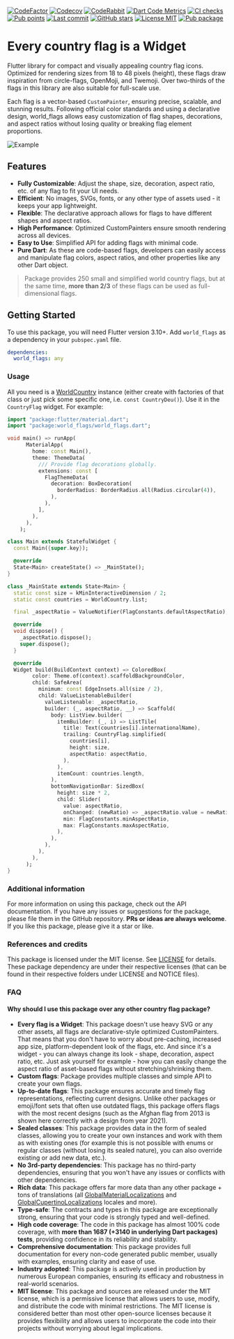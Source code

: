 [![CodeFactor](https://www.codefactor.io/repository/github/tsinis/sealed_world/badge)](https://www.codefactor.io/repository/github/tsinis/sealed_world)
[![Codecov](https://codecov.io/github/tsinis/sealed_world/branch/main/graph/badge.svg)](https://app.codecov.io/github/tsinis/sealed_world/flags)
[![CodeRabbit](https://img.shields.io/coderabbit/prs/github/tsinis/sealed_world?logo=vowpalwabbit&logoColor=orange&color=dark-green)](https://coderabbit.ai)
[![Dart Code Metrics](https://img.shields.io/badge/passing-dcm?style=flat&logo=dart&logoColor=lightskyblue&label=dcm&color=dark-green)](https://dcm.dev)
[![CI checks](https://github.com/tsinis/sealed_world/actions/workflows/world_flags.yaml/badge.svg)](https://github.com/tsinis/sealed_world/actions/workflows/world_flags.yaml)
[![Pub points](https://img.shields.io/pub/points/world_flags)](https://pub.dev/packages/world_flags/score)
[![Last commit](https://img.shields.io/github/last-commit/tsinis/sealed_world)](https://github.com/tsinis/sealed_world/commits/main/packages/world_flags)
[![GitHub stars](https://img.shields.io/github/stars/tsinis/sealed_world?style=flat&color=green)](https://github.com/tsinis/sealed_world/stargazers)
[![License MIT](https://img.shields.io/badge/License-MIT-yellow.svg)](https://opensource.org/licenses/MIT)
[![Pub package](https://img.shields.io/pub/v/world_flags.svg)](https://pub.dev/packages/world_flags)

# Every country flag is a Widget

Flutter library for compact and visually appealing country flag icons. Optimized for rendering sizes from 18 to 48 pixels (height), these flags draw inspiration from circle-flags, OpenMoji, and Twemoji. Over two-thirds of the flags in this library are also suitable for full-scale use.

Each flag is a vector-based `CustomPainter`, ensuring precise, scalable, and stunning results. Following official color standards and using a declarative design, world_flags allows easy customization of flag shapes, decorations, and aspect ratios without losing quality or breaking flag element proportions.

![Example](https://raw.githubusercontent.com/tsinis/sealed_world/main/packages/world_flags/doc/example.gif)

## Features

- **Fully Customizable**: Adjust the shape, size, decoration, aspect ratio, etc. of any flag to fit your UI needs.
- **Efficient**: No images, SVGs, fonts, or any other type of assets used - it keeps your app lightweight.
- **Flexible**: The declarative approach allows for flags to have different shapes and aspect ratios.
- **High Performance**: Optimized CustomPainters ensure smooth rendering across all devices.
- **Easy to Use**: Simplified API for adding flags with minimal code.
- **Pure Dart**: As these are code-based flags, developers can easily access and manipulate flag colors, aspect ratios, and other properties like any other Dart object.

> Package provides 250 small and simplified world country flags, but at the same time, **more than 2/3** of these flags can be used as full-dimensional flags.

## Getting Started

To use this package, you will need Flutter version 3.10+. Add `world_flags` as a dependency in your `pubspec.yaml` file.

```yaml
dependencies:
  world_flags: any
```

### Usage

All you need is a [WorldCountry](https://github.com/tsinis/sealed_world/tree/main/packages/sealed_countries#usage) instance (either create with factories of that class or just pick some specific one, i.e. `const CountryDeu()`). Use it in the `CountryFlag` widget. For example:

```dart
import "package:flutter/material.dart";
import "package:world_flags/world_flags.dart";

void main() => runApp(
      MaterialApp(
        home: const Main(),
        theme: ThemeData(
          /// Provide flag decorations globally.
          extensions: const [
            FlagThemeData(
              decoration: BoxDecoration(
                borderRadius: BorderRadius.all(Radius.circular(4)),
              ),
            ),
          ],
        ),
      ),
    );

class Main extends StatefulWidget {
  const Main({super.key});

  @override
  State<Main> createState() => _MainState();
}

class _MainState extends State<Main> {
  static const size = kMinInteractiveDimension / 2;
  static const countries = WorldCountry.list;

  final _aspectRatio = ValueNotifier(FlagConstants.defaultAspectRatio);

  @override
  void dispose() {
    _aspectRatio.dispose();
    super.dispose();
  }

  @override
  Widget build(BuildContext context) => ColoredBox(
        color: Theme.of(context).scaffoldBackgroundColor,
        child: SafeArea(
          minimum: const EdgeInsets.all(size / 2),
          child: ValueListenableBuilder(
            valueListenable: _aspectRatio,
            builder: (_, aspectRatio, __) => Scaffold(
              body: ListView.builder(
                itemBuilder: (_, i) => ListTile(
                  title: Text(countries[i].internationalName),
                  trailing: CountryFlag.simplified(
                    countries[i],
                    height: size,
                    aspectRatio: aspectRatio,
                  ),
                ),
                itemCount: countries.length,
              ),
              bottomNavigationBar: SizedBox(
                height: size * 2,
                child: Slider(
                  value: aspectRatio,
                  onChanged: (newRatio) => _aspectRatio.value = newRatio,
                  min: FlagConstants.minAspectRatio,
                  max: FlagConstants.maxAspectRatio,
                ),
              ),
            ),
          ),
        ),
      );
}
```

### Additional information

For more information on using this package, check out the API documentation.
If you have any issues or suggestions for the package, please file them in the GitHub repository. **PRs or ideas are always welcome**. If you like this package, please give it a star or like.

### References and credits

This package is licensed under the MIT license. See [LICENSE](./LICENSE) for details. These package dependency are under their respective licenses (that can be found in their respective folders under LICENSE and NOTICE files).

### FAQ

#### Why should I use this package over any other country flag package?

- **Every flag is a Widget**: This package doesn't use heavy SVG or any other assets, all flags are declarative-style optimized CustomPainters. That means that you don't have to worry about pre-caching, increased app size, platform-dependent look of the flags, etc. And since it's a widget - you can always change its look - shape, decoration, aspect ratio, etc. Just ask yourself for example - how you can easily change the aspect ratio of asset-based flags without stretching/shrinking them.
- **Custom flags**: Package provides multiple classes and simple API to create your own flags.
- **Up-to-date flags**: This package ensures accurate and timely flag representations, reflecting current designs. Unlike other packages or emoji/font sets that often use outdated flags, this package offers flags with the most recent designs (such as the Afghan flag from 2013 is shown here correctly with a design from year 2021).
- **Sealed classes**: This package provides data in the form of sealed classes, allowing you to create your own instances and work with them as with existing ones (for example this is not possible with enums or regular classes (without losing its sealed nature), you can also override existing or add new data, etc.).
- **No 3rd-party dependencies**: This package has no third-party dependencies, ensuring that you won't have any issues or conflicts with other dependencies.
- **Rich data**: This package offers far more data than any other package + tons of translations (all [GlobalMaterialLocalizations](https://api.flutter.dev/flutter/flutter_localizations/GlobalMaterialLocalizations-class.html) and [GlobalCupertinoLocalizations](https://api.flutter.dev/flutter/flutter_localizations/GlobalCupertinoLocalizations-class.html) locales and more).
- **Type-safe**: The contracts and types in this package are exceptionally strong, ensuring that your code is strongly typed and well-defined.
- **High code coverage**: The code in this package has almost 100% code coverage, with **more than 1687 (+3140 in underlying Dart packages) tests**, providing confidence in its reliability and stability.
- **Comprehensive documentation**: This package provides full documentation for every non-code generated public member, usually with examples, ensuring clarity and ease of use.
- **Industry adopted**: This package is actively used in production by numerous European companies, ensuring its efficacy and robustness in real-world scenarios.
- **MIT license**: This package and sources are released under the MIT license, which is a permissive license that allows users to use, modify, and distribute the code with minimal restrictions. The MIT license is considered better than most other open-source licenses because it provides flexibility and allows users to incorporate the code into their projects without worrying about legal implications.
